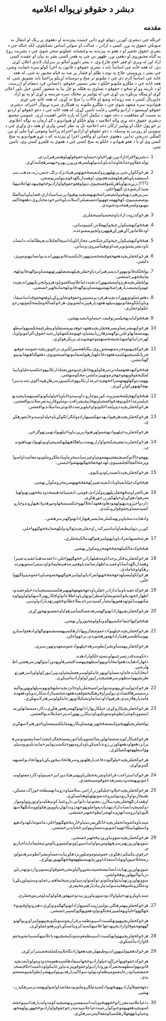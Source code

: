 <h1 align='center' dir='rtl'>دبشر د حقوقو نړيواله اعلاميه</h1>
<h2 dir='rtl'>مقدمه</h2>
<p dir='rtl'>څرنګه چې دبشري کورنۍ دټولو غړو ذاتي حېثيت پيثزندنه او دهغوي پر رنګ او انتقال نه منونکي حقوق په نړۍ کښې د ازادۍ ، عدالت او سولې اساس تشکيلوي،
لکه څنګه چې د بشري حقوق تحقير او د هغو نه پيژندنه په وحشيانه عملونو منجر شوي چې د بشريت روح په ګناه مجبوروي او دهغې نړۍ ظهور يي چې په هغې کښې بشر په بيان او عقيده کښې ازاد اور له ويرې او فقر څخه فارغ وي، د بشر دلوړو آمالو تر سرليک لاندي اعلان کړي دي۔
له هغه ځايه چې اساساً بايد د بشري حقوقو د قانون په اجرا کولو سره حمايت وشي، چې بشر د وروستې علاج په نوم د ظلم او فشار پر ضد په قيام مجبور نه شي،
له هغه ځايه چې اساساً لازم دي چې د ملتونو تر منځ و دوستانه اړيکو پراختيا بايد تشويق شي،
له هغه ځايه چې د ملګرو ملتونو خلکو د بشر بنسټي حقوقو، دانساني فرد دمقام او ارزست او د نارينه وو او ښځو د حقوقو د تساوي په هکله يو ځل بيا په منشور کښې خپل باور اعلان کړي او ټينګه پريکړه يې کړي چې له ټولنيز پر مختګ سره مرسته و کړي او په يو ازاد چاپيريال کښې د ښه ژوندانه وضع او حالات را منځ ته کړي،
له هغه ځايه چې غړي هيوادونه سره متعهد شوي چې د ملګرو ملتونه په همکاري سره نړېوال احترام، دبشري حقوقو اوبنسټو د ازاديو واقعي رعايت تامين کړي،
له هغه ځايه چې د دغو حقوقو او ازديو په نسبت ګډ مفاهمت د دغه تعهد د مکمل اجرا له پاره خاص اهميت لري،
عمومي مجمع، دبشري حقوق دغه نړي واله اعلاميه د ټولو خلکو او هيوادونو د ګډ ارمان په توګه اعلانوي تر څو ټول خلک او ټولنيز ارکان دغه اعلاميه تل په نظر کښې ولري او هغه دي وکړي چې د ښووني او روزنې په وسيله، د دغو حقوقو او ازاديو احترام پراختيا ومومي اويا ملي او بين المللي تدريجي تدابير، دهغوي حماتي او واقعي اجرا او پيژندنه که د غړو هيوادونو په منځ کښې وي او يا د هغو هيوادو د خلکو په منځ کښې چې د هغوي په قلمرو کښې وي، تامين شي۔</p>
<ol dir='rtl'>
  <li dir='rtl'>
    <p dir='rtl'>دبشرټولافرادازادنړۍتهراځياودحيثيتاودحقوقولهپلوهسرهبرابردي۔ټولدعقلاووجدانخاونداندياوبايديولهبلسرهدورورۍپهروحيهسرهچلنندکړي۔</p>
  </li>
  <li dir='rtl'>
    <p dir='rtl'>هرڅوککولےشي،پرتهلههرډولتبعيضڅخهپهتيرهبيادنژاد،رنګ،جنس،ژبه،مذهب،سياسيعقيدېاوياهرهبلهعقيدهچېوي۔اوهمدارنګهدقوم،ټولنيزېوضعې،(؟؟؟)،زيږيدنهاوياهربلموقعيتچېوي،دټولوهغوحقوقواوازاديوڅخهچېپهدغهاعلاميهکښېذکرشويدي،ګټهواخلي۔سربيرهپردېهيڅډولتبعيضرامنځتهنهشيچېديوهيوادپرسياسيادارې،قضايياويابينالملليوضعيمينيوي،کهڅههمدغههيوادمستقبلترلاسلاندياوياغيرخودمختاروي،دهغهحاکميتپهيوډولسرهمحدودشويدي۔</p>
  </li>
  <li dir='rtl'>
    <p dir='rtl'>هرڅوکدژوند،ازادېاوشخصيامنيتحقلري۔</p>
  </li>
  <li dir='rtl'>
    <p dir='rtl'>هيڅڅوکنهشيکولےچېڅوکپهغلامۍکښېوساتي۔اودغلامانوراکړهورکړهپههرډولچېويممنوعده۔</p>
  </li>
  <li dir='rtl'>
    <p dir='rtl'>هيڅڅوکنهشيکولےچېڅوکترشکنجي،مجازاتاوياداسيچالچلنلاندېچېظالمانه،دانسانيتاودبشريشتوَنوپرضداوتوهينآميزوي،وساتي۔</p>
  </li>
  <li dir='rtl'>
    <p dir='rtl'>هرڅوکحقلريچېدهغهحقوقيشخصيتپههرځايکښېدقانونپهوړاندېديوانسانپهنوموپيژندلشي۔</p>
  </li>
  <li dir='rtl'>
    <p dir='rtl'>ټولخلکدقانونپهوړاندېسرهبرابردياوحقلريچېلهتبعيضلهپرتهپهمساويتوګهدقانونلهحمايتڅخهبرخمنشي۔ټولحقلريچېدهرډولتبعيضپهوړاندېچېددغياعلامېناقضوياودهرډولتحريکپهوړاندېچېددغهډولتبعيضدپارهرامنځتهشيپهمساويتوګهدقانونلهحمايتڅهبرخمنشي۔</p>
  </li>
  <li dir='rtl'>
    <p dir='rtl'>دهغوعملونوپهوړاندېچېدهرفردپربنسټيزوحقوقوتجاوزوکړياوهغهحقوقداساسيقانوناويابلکومقانونپهوسيلهدهغهدپارهپيژندلشويوي،هرڅوکصالحومليمحکموتهدرجوعکولوحقلري۔</p>
  </li>
  <li dir='rtl'>
    <p dir='rtl'>هيڅڅوکبايدپهخپلسرتوقيف،حبساوياتبعيدنهشي۔</p>
  </li>
  <li dir='rtl'>
    <p dir='rtl'>هرڅوکپهبشرتساويسرهحقلريچېدهغهدعوهديوېمستقلېاوبېطرفېمحکميپهواسطهپهمنصفانهاوعلنۍتوګهسرهارزيابيشياودغهيومحکمهکولےشيدحقوق،الزامونواويابلهرجزايياتهامپهبابچېشخصتهمتوجهشويدي،پريکرهوکړي۔</p>
  </li>
  <li dir='rtl'>
    <p dir='rtl'>هرڅوکچېپهيومجرممتهمشوےوي،بېګناهشميرلکيږي،ترڅوپورېچېدعموميدعوهپهجريانکښېچېپهکښېدهغهددفاعلهپارهټولضمانتونهتامينشويوي،دهغهګناهپهقانونيټوګهثابتشي۔</p>
    <p dir='rtl'>هيڅڅوکبهدهغهعملدترسرهکولوپهخاطرچېنوموړيعملدارتکابپهوختکښېدملياويابينالملليحقوقوپهموجهجرمونهپيژندلشي،محکومنهشي۔پههمدېتوګهلههغهسزاڅخهچېدجرمدارتکابپهوختکښېورسرهاړهپيداکوي،شديدسزابهچاتهنهورکولےکيږي۔</p>
  </li>
  <li dir='rtl'>
    <p dir='rtl'>هيڅڅوکپهخپلشخصيژوند،کورنيوچارو،داوسيدوځاياوياخپلوليکونوکښېنهښاييچېدپهخپلسرمداخلتونوهدفواقعشياونهځاييچېشرافت،نوماووقاريېدتعرضلانديواقعشي۔هرڅوکحقلريچېددېډولمداخلتونواوحيلوپرضددقانونترساتنيلانديواقعشي۔</p>
  </li>
  <li dir='rtl'>
    <p dir='rtl'>هرڅوکحقلريچېدهرهيوادپهدننهکښېپهازادډولتګراتګوکړياوخپلداوسيدوځايغورهکړي۔</p>
    <p dir='rtl'>هرڅوکحقلريدخپلهيوادپهشمولهرهيوادپريږدياوياخپلهيوادتهبيرتهوګرځي۔</p>
  </li>
  <li dir='rtl'>
    <p dir='rtl'>هرڅوکحقلريدتعقيبشکنجواوازارپهضددپناهګاهپهلټهکښېشياويوبلهيوادتهپناهيوسي۔</p>
    <p dir='rtl'>پههغوحالاتوکښېچېتعقيبپهعمومياوغيرسياسيجرماويادملګروملتونودمقاصداواصولوپرمخالفچالچلنمبنيوي،لهدغهحقڅخهګټهنهشواخيستے۔</p>
  </li>
  <li dir='rtl'>
    <p dir='rtl'>هرڅوکحقلريچېدتابعيتدرلودونکيوي۔</p>
    <p dir='rtl'>هيڅڅوکدخپلتابعيتاويادتابعيتدتغييرلهحقڅخهپهسرمحرومکولےنهشي۔</p>
  </li>
  <li dir='rtl'>
    <p dir='rtl'>هربالغنراوښځهحقلريلههرډولنژادي،قومي،تابعيتييامذهبيمحدوديتڅخهپرتهيولهبلسرهوادهوکړياوخپلهکورنۍجوړهکړي۔دازدواجيژوندپهټولهمودهاودهغهدانحلالپهوختکښېښځهاوميړهدوادهپهاړوندوچاروکښېدمساويحقوقولرونکيدي۔</p>
    <p dir='rtl'>وادهبايددښځياونرپهمکملرضايتسرهپهازادانهتوګهترسرهشي۔</p>
    <p dir='rtl'>کورنۍدټولنېطبعياواساسيرکندےاوحقلريچېدټولاودولتلهحمايتڅخهګټهواخلي۔</p>
  </li>
  <li dir='rtl'>
    <p dir='rtl'>هرشخصپهانفرادياوياپهټولنيزهتوګهدمالکيتحقلري۔</p>
    <p dir='rtl'>هيڅڅوکدمالکيتلهحقڅخهمحرومکولےنهشي۔</p>
  </li>
  <li dir='rtl'>
    <p dir='rtl'>هرڅوکحقلريدفکر،وجداناومذهبلهازادۍڅخهګټهواخلي:داحقدمذهبياعقيدېدتغييراوهمدارنګهدايماناوعقيدېداظهارضامندياوهمپرمذهبيتعليماتواودينيمراسموپهترسرهکولوشاملدي۔هرڅوککوليشيلهدغهحقڅخهپهانفرادياوياټولنيزهتوګهپهخصوصياوياعموميډولګټهواخلي۔</p>
  </li>
  <li dir='rtl'>
    <p dir='rtl'>هرڅوکدعقيدېاوبياندازادۍحقلرياودغهحقهغهڅهپهيرهکښينيسيچېبايددخپلوعقيدوداظهارڅخهديڅوکتشويشاواضطرابونهلرياوداطلاعاتواوافکارپهترلاسهکولواوټولوممکنهوسايلوتهدهغوپهانتشارکښېدسرحديملاحظاتوڅخهپرتهدېازادواوسي۔</p>
  </li>
  <li dir='rtl'>
    <p dir='rtl'>هرڅوکحقلريچېپهازادانهتوګهسرهدمسالمتآميزهډلياوجمعيتونهجوړکړي۔</p>
    <p dir='rtl'>هيڅڅوکپهاجتماعکښېپهګډونکولومجبورولےنهشي۔</p>
  </li>
  <li dir='rtl'>
    <p dir='rtl'>هرڅوکحقلريچېدخپلهيواددعموميچاروپهادارهکښېپهمستقيمهتوګهاويادهغواستازوپهوساطتسرهچېازادانهغورهشويدي،برخهواخلي۔</p>
    <p dir='rtl'>هرڅوکحقلريپهمساويشرايطوسرهدخپلهيوادعموميعهدوتهورسيږي۔</p>
    <p dir='rtl'>دحکومتدقدرتسرچينهاوبنسټدخلکوارادهده۔دغهارادهبايددهغوانتخاباتوپهواسطهچېپهصداقتسرهاوپهدورانيتوګهترسرهشي،اظهارشي۔انتخاباتبايدعاماودمساواتوپهرعايتکولوسرهعمليشياودپټيرايېورکولواوياسرهورتهطريقيپهواسطهترسرهشيچېدرايېورکولوازاديتامينکړي۔</p>
  </li>
  <li dir='rtl'>
    <p dir='rtl'>هرڅوکدټولنېدغړيپهنومدټولنيزامنيتحقلرياوجائزديچېدمليهڅوپهوسيلهاوپهنړيوالېمرستېسرهاقتصادي،ټولنيزاوفرهنګيحقوقچېدهغهدشخصيتازادښکارندوياودهغهدمقامدپارهلازمدي،هرهيواداودمنابعاوتشکيلاتوپهرعايتکولوسرهترلاسهکړي۔</p>
  </li>
  <li dir='rtl'>
    <p dir='rtl'>هرڅوکحقلريچېکاروکړي،خپلکارپهازادانهتوګهسرهغورهکړي،دکاردمنصفانهاورضايتښوونکوشرايطوغوښتونکيوياودبېکارۍپهوړاندېترحمايتلانديواقعشي۔</p>
    <p dir='rtl'>ټولحقلريچېلههيڅډولتبعيضڅخهپرتهمساويکارپهمقابلکښېمساوياجورهترلاسهکړي۔</p>
    <p dir='rtl'>هرڅوکچېکارکويدمنصفانهاورضائتښوونکياجورېمستحقګرځيچېدانسانيشتونوسرهبرابردهغهاودهغهکورنۍژوندتامينکړياودلزومپهوختکښېدټولنيزحمايتدبلېنوېوسيلېپهواسطههغهتکميلکړي۔</p>
    <p dir='rtl'>هرڅوکحقلريچېدخپلوګټوددفاعدپارهلهنوروسرهاتحاديېجوړېکړياوپهاتحاديوکښېهمګډونوکړي۔</p>
  </li>
  <li dir='rtl'>
    <p dir='rtl'>هرڅوکداستراحت،فراغتاوتفريححقلرياوپهتيرهياددورانيرخصيتواودکاردمعقولوساعتونوپهمحدوديتسرهدحقوقومستحقدي۔</p>
  </li>
  <li dir='rtl'>
    <p dir='rtl'>هرڅوکحقلريچېدخپلاودخپلېکورنۍارامي،سلامتياودژوندانهسطحدخوراک،مسکن،طبيڅارنواولاريودټولنيزوخدمتونهلهپلوهتامينکړي۔اوهمدارنګهحقلريچېدبېکارۍ،معتوبتيا،ناتواني،ناروغتيا،کونډهکيدواونوروټولومواردوکښېچېدانساندارادينهدبانديعواملوپهوجهدژوندانهاړتياووپورهکولووسايللهلاسهتلليوياوابرومندانهژوندلهشرايطوڅخهبرخمنشي۔</p>
    <p dir='rtl'>مېندېاوماشومانحقلريچېدځانګړيمرستېاوڅارنېڅخهګټهواخلي،ماشومانکهدوادهپهواسطهيابېنکاحهپيداشويويدمساويټولنيزڅخبايدبرخمنشي۔</p>
  </li>
  <li dir='rtl'>
    <p dir='rtl'>هرڅوکحقلريچېدښوونېاوروزنېڅخهبرخمنشي۔ښوونهاوروزنهبرسرهپهلومړينواواساسيپړاوونوکښېويړيالومړنيتعليماتبايداجباريوي۔حرفوي،ټکنيکيزدهکړې،عموميتوموميلوړېزدهکړيبايددمساويشرائطوسرهدټولوپرمخخلاصېوياوټولداستعداداووړتياپهبنسټلههغهڅخهګټهپورتهکړي۔</p>
    <p dir='rtl'>ښوونهاوروزنهبايددانسانيشخصيتدبشپړوالياوبشريحقوقواوبنسټيزوازديوتهدرناويدزياتواليپهلورېوهڅولشي۔ښوونهاوروزنهبايدټولوملتونو،توکمنواودينيډلوترمينځتفاهم،زغماودوستيپياوړېکړياودملګروملتنوهڅېدسولېدپياړتيادپارهپرمخپقزي۔</p>
    <p dir='rtl'>مبتدياوپلرونهدخپلواولادنودښوونياوروزنيدتوعتپهغورهکولوکيدلومريتوپحقلري۔</p>
  </li>
  <li dir='rtl'>
    <p dir='rtl'>هرڅوکحقلريپهفرهنګي،ټولنيزژوندکښېپهازادانهتوګهګډونوکړي،دهنرونواوفنونوڅخهګټهواخلياوپهعلميپرمختګونواودهغوپهګټوکښېبرخمنشي۔</p>
    <p dir='rtl'>هرڅوکحقلريچېپهټونهکښېدداسېيونظمدبرقراريغوښتونکيويچېپهټولنيزاونړيوالهتوګههغهحقوقاوازاديچېپهدغهاعلاميهکښېذکرويتامينکړياوپرهغوعملوکړي۔</p>
  </li>
  <li dir='rtl'>
    <p dir='rtl'>هرڅوکحقلريچېپهټولنهکښېدداسيېنظمغوښتونکيشيچېپهدېاعلاميهکښېبيانشويحقوقاوازاديتأمينکړي۔</p>
  </li>
  <li dir='rtl'>
    <p dir='rtl'>هرڅوکدهغيټولنيپهوړاندېوظيفهلريچېدهغهازادتکاملاومکملشخصيتبرابرکړي۔</p>
    <p dir='rtl'>هرڅوکدحقوقوپهاجرااودخپلوازاديوڅخهاستفادهکښېدهغومحدودويتولوتابعديچېدقانونپهواسطهمنحصراًدنورودازاديواوحقوقوپيژندنېاورعايتکولودتامينداخلاقيصحيحمقتضياتودرعايتعمومينظماودټولودسوکاليدپارهديويټولنيپهشرايطوکښېوضعشويدي۔</p>
    <p dir='rtl'>دغهحقوقاوازاديپههيڅهيوادکښېدملګروملتونودمقاصداواصولوپهضدترسرهکيدےنهشي۔</p>
  </li>
  <li dir='rtl'>
    <p dir='rtl'>ددغياعلاميدمقرراتوڅخههيڅيوبايدداسيتفسيرونهشيچېدکومدولتدپارهداسييوحقضامنويچېدهغهپهموجبوکولےشيددغياعلامييدمندرجوحقوقواوازاديوڅخههريولهمخهيوشياويابههغهلارهکښېکومفعاليتترسرهکړي۔</p>
  </li>
</ol>
